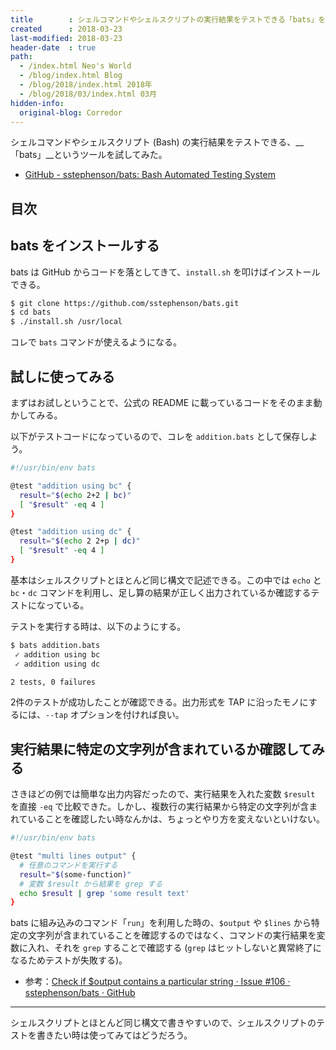 ```yaml
---
title        : シェルコマンドやシェルスクリプトの実行結果をテストできる「bats」を試してみた
created      : 2018-03-23
last-modified: 2018-03-23
header-date  : true
path:
  - /index.html Neo's World
  - /blog/index.html Blog
  - /blog/2018/index.html 2018年
  - /blog/2018/03/index.html 03月
hidden-info:
  original-blog: Corredor
---
```


シェルコマンドやシェルスクリプト (Bash) の実行結果をテストできる、__「bats」__というツールを試してみた。

- [GitHub - sstephenson/bats: Bash Automated Testing System](https://github.com/sstephenson/bats)

## 目次

## bats をインストールする

bats は GitHub からコードを落としてきて、`install.sh` を叩けばインストールできる。

```bash
$ git clone https://github.com/sstephenson/bats.git
$ cd bats
$ ./install.sh /usr/local
```

コレで `bats` コマンドが使えるようになる。

## 試しに使ってみる

まずはお試しということで、公式の README に載っているコードをそのまま動かしてみる。

以下がテストコードになっているので、コレを `addition.bats` として保存しよう。

```bash
#!/usr/bin/env bats

@test "addition using bc" {
  result="$(echo 2+2 | bc)"
  [ "$result" -eq 4 ]
}

@test "addition using dc" {
  result="$(echo 2 2+p | dc)"
  [ "$result" -eq 4 ]
}
```

基本はシェルスクリプトとほとんど同じ構文で記述できる。この中では `echo` と `bc`・`dc` コマンドを利用し、足し算の結果が正しく出力されているか確認するテストになっている。

テストを実行する時は、以下のようにする。

```bash
$ bats addition.bats
 ✓ addition using bc
 ✓ addition using dc

2 tests, 0 failures
```

2件のテストが成功したことが確認できる。出力形式を TAP に沿ったモノにするには、`--tap` オプションを付ければ良い。

## 実行結果に特定の文字列が含まれているか確認してみる

さきほどの例では簡単な出力内容だったので、実行結果を入れた変数 `$result` を直接 `-eq` で比較できた。しかし、複数行の実行結果から特定の文字列が含まれていることを確認したい時なんかは、ちょっとやり方を変えないといけない。

```bash
#!/usr/bin/env bats

@test "multi lines output" {
  # 任意のコマンドを実行する
  result="$(some-function)"
  # 変数 $result から結果を grep する
  echo $result | grep 'some result text'
}
```

bats に組み込みのコマンド「`run`」を利用した時の、`$output` や `$lines` から特定の文字列が含まれていることを確認するのではなく、コマンドの実行結果を変数に入れ、それを `grep` することで確認する (`grep` はヒットしないと異常終了になるためテストが失敗する)。

- 参考：[Check if $output contains a particular string · Issue #106 · sstephenson/bats · GitHub](https://github.com/sstephenson/bats/issues/106)

---

シェルスクリプトとほとんど同じ構文で書きやすいので、シェルスクリプトのテストを書きたい時は使ってみてはどうだろう。

